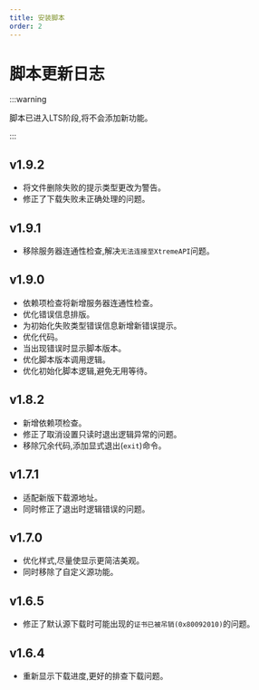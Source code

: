 ```yaml
---
title: 安装脚本
order: 2
---
```

# 脚本更新日志

:::warning

脚本已进入LTS阶段,将不会添加新功能。

:::
## v1.9.2

- 将文件删除失败的提示类型更改为警告。
- 修正了下载失败未正确处理的问题。

## v1.9.1

- 移除服务器连通性检查,解决`无法连接至XtremeAPI`问题。

## v1.9.0

- 依赖项检查将新增服务器连通性检查。
- 优化错误信息排版。
- 为初始化失败类型错误信息新增新错误提示。
- 优化代码。
- 当出现错误时显示脚本版本。
- 优化脚本版本调用逻辑。
- 优化初始化脚本逻辑,避免无用等待。

## v1.8.2

- 新增依赖项检查。
- 修正了取消设置只读时退出逻辑异常的问题。
- 移除冗余代码,添加显式退出(`exit`)命令。

## v1.7.1

- 适配新版下载源地址。
- 同时修正了退出时逻辑错误的问题。

## v1.7.0

- 优化样式,尽量使显示更简洁美观。
- 同时移除了自定义源功能。

## v1.6.5

- 修正了默认源下载时可能出现的`证书已被吊销(0x80092010)`的问题。

## v1.6.4

- 重新显示下载进度,更好的排查下载问题。